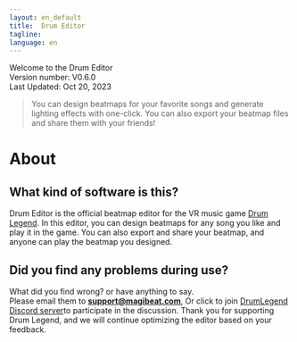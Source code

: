 ```yaml
---
layout: en_default
title:  Drum Editor
tagline: 
language: en
---
```


Welcome to the Drum Editor  
Version number: V0.6.0  
Last Updated: Oct 20, 2023  

> You can design beatmaps for your favorite songs and generate lighting effects with one-click. You can also export your beatmap files and share them with your friends!

# About

## **What kind of software is this?**
Drum Editor is the official beatmap editor for the VR music game [Drum Legend](https://www.meta.com/zh-cn/experiences/8516835868391284/?ranking_trace=103487252164253_8516835868391284_SKYLINEWEB_dc2036b1-949c-46ef-8467-673fa223dd97). In this editor, you can design beatmaps for any song you like and play it in the game. You can also export and share your beatmap, and anyone can play the beatmap you designed.

## **Did you find any problems during use?**
What did you find wrong? or have anything to say.  
Please email them to **support@magibeat.com**, 
Or click to join [DrumLegend Discord server](https://discord.com/invite/uHgPx7QaPx)to participate in the discussion.
Thank you for supporting Drum Legend, and we will continue optimizing the editor based on your feedback.
